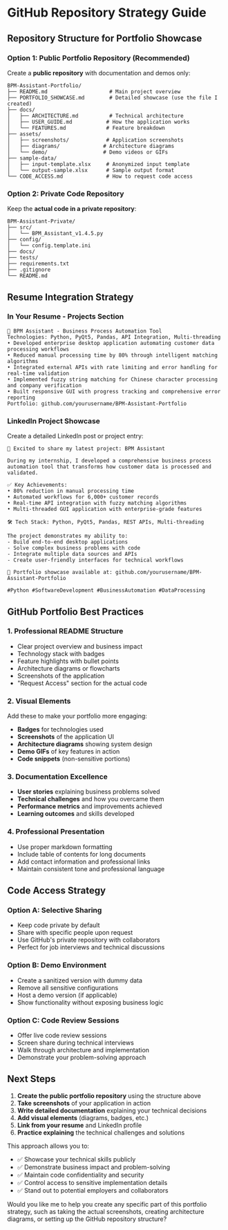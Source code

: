 # GitHub Repository Strategy Guide

## Repository Structure for Portfolio Showcase

### Option 1: Public Portfolio Repository (Recommended)
Create a **public repository** with documentation and demos only:

```
BPM-Assistant-Portfolio/
├── README.md                    # Main project overview
├── PORTFOLIO_SHOWCASE.md        # Detailed showcase (use the file I created)
├── docs/
│   ├── ARCHITECTURE.md          # Technical architecture
│   ├── USER_GUIDE.md           # How the application works
│   └── FEATURES.md             # Feature breakdown
├── assets/
│   ├── screenshots/            # Application screenshots
│   ├── diagrams/              # Architecture diagrams
│   └── demo/                  # Demo videos or GIFs
├── sample-data/
│   ├── input-template.xlsx     # Anonymized input template
│   └── output-sample.xlsx      # Sample output format
└── CODE_ACCESS.md              # How to request code access
```

### Option 2: Private Code Repository
Keep the **actual code in a private repository**:

```
BPM-Assistant-Private/
├── src/
│   └── BPM_Assistant_v1.4.5.py
├── config/
│   └── config.template.ini
├── docs/
├── tests/
├── requirements.txt
├── .gitignore
└── README.md
```

## Resume Integration Strategy

### In Your Resume - Projects Section

```
🔧 BPM Assistant - Business Process Automation Tool
Technologies: Python, PyQt5, Pandas, API Integration, Multi-threading
• Developed enterprise desktop application automating customer data processing workflows
• Reduced manual processing time by 80% through intelligent matching algorithms
• Integrated external APIs with rate limiting and error handling for real-time validation
• Implemented fuzzy string matching for Chinese character processing and company verification
• Built responsive GUI with progress tracking and comprehensive error reporting
Portfolio: github.com/yourusername/BPM-Assistant-Portfolio
```

### LinkedIn Project Showcase

Create a detailed LinkedIn post or project entry:

```
🚀 Excited to share my latest project: BPM Assistant

During my internship, I developed a comprehensive business process automation tool that transforms how customer data is processed and validated.

✅ Key Achievements:
• 80% reduction in manual processing time
• Automated workflows for 6,000+ customer records
• Real-time API integration with fuzzy matching algorithms
• Multi-threaded GUI application with enterprise-grade features

🛠️ Tech Stack: Python, PyQt5, Pandas, REST APIs, Multi-threading

The project demonstrates my ability to:
- Build end-to-end desktop applications
- Solve complex business problems with code
- Integrate multiple data sources and APIs
- Create user-friendly interfaces for technical workflows

📂 Portfolio showcase available at: github.com/yourusername/BPM-Assistant-Portfolio

#Python #SoftwareDevelopment #BusinessAutomation #DataProcessing
```

## GitHub Portfolio Best Practices

### 1. Professional README Structure
- Clear project overview and business impact
- Technology stack with badges
- Feature highlights with bullet points
- Architecture diagrams or flowcharts
- Screenshots of the application
- "Request Access" section for the actual code

### 2. Visual Elements
Add these to make your portfolio more engaging:
- **Badges** for technologies used
- **Screenshots** of the application UI
- **Architecture diagrams** showing system design
- **Demo GIFs** of key features in action
- **Code snippets** (non-sensitive portions)

### 3. Documentation Excellence
- **User stories** explaining business problems solved
- **Technical challenges** and how you overcame them
- **Performance metrics** and improvements achieved
- **Learning outcomes** and skills developed

### 4. Professional Presentation
- Use proper markdown formatting
- Include table of contents for long documents
- Add contact information and professional links
- Maintain consistent tone and professional language

## Code Access Strategy

### Option A: Selective Sharing
- Keep code private by default
- Share with specific people upon request
- Use GitHub's private repository with collaborators
- Perfect for job interviews and technical discussions

### Option B: Demo Environment
- Create a sanitized version with dummy data
- Remove all sensitive configurations
- Host a demo version (if applicable)
- Show functionality without exposing business logic

### Option C: Code Review Sessions
- Offer live code review sessions
- Screen share during technical interviews
- Walk through architecture and implementation
- Demonstrate your problem-solving approach

## Next Steps

1. **Create the public portfolio repository** using the structure above
2. **Take screenshots** of your application in action
3. **Write detailed documentation** explaining your technical decisions
4. **Add visual elements** (diagrams, badges, etc.)
5. **Link from your resume** and LinkedIn profile
6. **Practice explaining** the technical challenges and solutions

This approach allows you to:
- ✅ Showcase your technical skills publicly
- ✅ Demonstrate business impact and problem-solving
- ✅ Maintain code confidentiality and security
- ✅ Control access to sensitive implementation details
- ✅ Stand out to potential employers and collaborators

Would you like me to help you create any specific part of this portfolio strategy, such as taking the actual screenshots, creating architecture diagrams, or setting up the GitHub repository structure?
